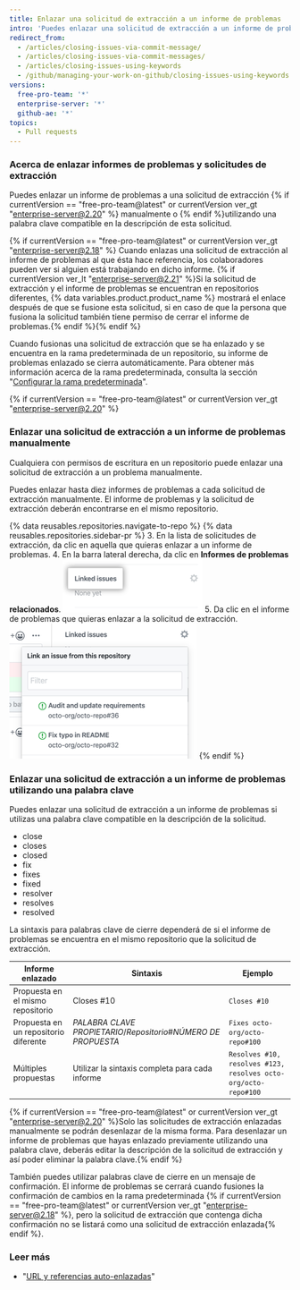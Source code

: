 ```yaml
---
title: Enlazar una solicitud de extracción a un informe de problemas
intro: 'Puedes enlazar una solicitud de extracción a un informe de problemas para que {% if currentVersion == "free-pro-team@latest" or currentVersion ver_gt "enterprise-server@2.18" %} muestre si existe un arreglo en curso y para {% endif %} cerrar dicho informe automáticamente cuando se fusione la solicitud de extracción.'
redirect_from:
  - /articles/closing-issues-via-commit-message/
  - /articles/closing-issues-via-commit-messages/
  - /articles/closing-issues-using-keywords
  - /github/managing-your-work-on-github/closing-issues-using-keywords
versions:
  free-pro-team: '*'
  enterprise-server: '*'
  github-ae: '*'
topics:
  - Pull requests
---
```


### Acerca de enlazar informes de problemas y solicitudes de extracción

Puedes enlazar un informe de problemas a una solicitud de extracción {% if currentVersion == "free-pro-team@latest" or currentVersion ver_gt "enterprise-server@2.20" %} manualmente o {% endif %}utilizando una palabra clave compatible en la descripción de esta solicitud.

{% if currentVersion == "free-pro-team@latest" or currentVersion ver_gt "enterprise-server@2.18" %}
Cuando enlazas una solicitud de extracción al informe de problemas al que ésta hace referencia, los colaboradores pueden ver si alguien está trabajando en dicho informe.
{% if currentVersion ver_lt "enterprise-server@2.21" %}Si la solicitud de extracción y el informe de problemas se encuentran en repositorios diferentes, {% data variables.product.product_name %} mostrará el enlace después de que se fusione esta solicitud, si en caso de que la persona que fusiona la solicitud también tiene permiso de cerrar el informe de problemas.{% endif %}{% endif %}

Cuando fusionas una solicitud de extracción que se ha enlazado y se encuentra en la rama predeterminada de un repositorio, su informe de problemas enlazado se cierra automáticamente. Para obtener más información acerca de la rama predeterminada, consulta la sección "[Configurar la rama predeterminada](/github/administering-a-repository/setting-the-default-branch)".

{% if currentVersion == "free-pro-team@latest" or currentVersion ver_gt "enterprise-server@2.20" %}
### Enlazar una solicitud de extracción a un informe de problemas manualmente

Cualquiera con permisos de escritura en un repositorio puede enlazar una solicitud de extracción a un problema manualmente.

Puedes enlazar hasta diez informes de problemas a cada solicitud de extracción manualmente. El informe de problemas y la solicitud de extracción deberán encontrarse en el mismo repositorio.

{% data reusables.repositories.navigate-to-repo %}
{% data reusables.repositories.sidebar-pr %}
3. En la lista de solicitudes de extracción, da clic en aquella que quieras enlazar a un informe de problemas.
4. En la barra lateral derecha, da clic en **Informes de problemas relacionados**. ![Informes de problemas enlazados en la barra lateral derecha](/assets/images/help/pull_requests/linked-issues.png)
5. Da clic en el informe de problemas que quieras enlazar a la solicitud de extracción. ![Menú desplegable para enlazar un informe de problemas](/assets/images/help/pull_requests/link-issue-drop-down.png)
{% endif %}

### Enlazar una solicitud de extracción a un informe de problemas utilizando una palabra clave

Puedes enlazar una solicitud de extracción a un informe de problemas si utilizas una palabra clave compatible en la descripción de la solicitud.

* close
* closes
* closed
* fix
* fixes
* fixed
* resolver
* resolves
* resolved

La sintaxis para palabras clave de cierre dependerá de si el informe de problemas se encuentra en el mismo repositorio que la solicitud de extracción.

| Informe enlazado                      | Sintaxis                                                          | Ejemplo                                                        |
| ------------------------------------- | ----------------------------------------------------------------- | -------------------------------------------------------------- |
| Propuesta en el mismo repositorio     | Closes #10                                                        | `Closes #10`                                                   |
| Propuesta en un repositorio diferente | *PALABRA CLAVE* *PROPIETARIO*/*Repositorio*#*NÚMERO DE PROPUESTA* | `Fixes octo-org/octo-repo#100`                                 |
| Múltiples propuestas                  | Utilizar la sintaxis completa para cada informe                   | `Resolves #10, resolves #123, resolves octo-org/octo-repo#100` |

{% if currentVersion == "free-pro-team@latest" or currentVersion ver_gt "enterprise-server@2.20" %}Solo las solicitudes de extracción enlazadas manualmente se podrán desenlazar de la misma forma. Para desenlazar un informe de problemas que hayas enlazado previamente utilizando una palabra clave, deberás editar la descripción de la solicitud de extracción y así poder eliminar la palabra clave.{% endif %}

También puedes utilizar palabras clave de cierre en un mensaje de confirmación. El informe de problemas se cerrará cuando fusiones la confirmación de cambios en la rama predeterminada {% if currentVersion == "free-pro-team@latest" or currentVersion ver_gt "enterprise-server@2.18" %}, pero la solicitud de extracción que contenga dicha confirmación no se listará como una solicitud de extracción enlazada{% endif %}.

### Leer más

- "[URL y referencias auto-enlazadas](/articles/autolinked-references-and-urls/#issues-and-pull-requests)"
